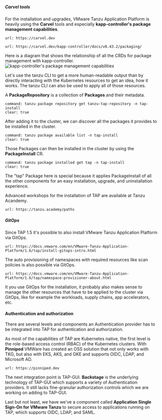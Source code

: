 ##### Carvel tools

For the installation and upgrades, VMware Tanzu Application Platform is heavily using the **Carvel** tools and especially **kapp-controller's package management capabilities**.
```dashboard:open-url
url: https://carvel.dev
```
```dashboard:open-url
url: https://carvel.dev/kapp-controller/docs/v0.43.2/packaging/
```

Here is a diagram that shows the relationship of all the CRDs for package management with kapp-controller.
![**kapp-controller's** package management capabilities](../images/carvel-package-management.png)

Let's use the tanzu CLI to get a more human-readable output than by directly interacting with the Kubernetes resources to get an idea, how it works. The tanzu CLI can also be used to apply all of those resources.

A **PackageRepository** is a collection of **Packages** and their metadata. 
```terminal:execute
command: tanzu package repository get tanzu-tap-repository -n tap-install
clear: true
```
After adding it to the cluster, we can discover all the packages it provides to be installed in the cluster.
```terminal:execute
command: tanzu package available list -n tap-install
clear: true
```

Those Packages can then be installed in the cluster by using the **PackageInstall** CR.
```terminal:execute
command: tanzu package installed get tap -n tap-install
clear: true
```
The "tap" Package here is special because it applies PackageInstall of all the other components for an easy installation, upgrade, and uninstallation experience.

Advanced workshops for the installation of TAP are available at Tanzu Acandemy.
```dashboard:open-url
url: https://tanzu.academy/paths
```

##### GitOps
Since TAP 1.5 it's possible to also install VMware Tanzu Application Platform via GitOps.
```dashboard:open-url
url: https://docs.vmware.com/en/VMware-Tanzu-Application-Platform/1.6/tap/install-gitops-intro.html
```
The auto provisioning of namespaces with required resources like scan policies is also possible via GitOps.
```dashboard:open-url
url: https://docs.vmware.com/en/VMware-Tanzu-Application-Platform/1.6/tap/namespace-provisioner-about.html
```

It you use GitOps for the installation, it probably also makes sense to manage the other resources that have to be applied to the cluster via GitOps, like for example the workloads, supply chains, app accelerators, etc.

#### Authentication and authorization
There are several levels and components an Authentication provider has to be integrated into TAP for authentication and authorization.

As most of the capabilities of TAP are Kubernetes native, the first level is the role-based access control (RBAC) of the Kubernetes clusters. With **Pinniped** VMWare has created an OSS solution that not only works with TKG, but also with EKS, AKS, and GKE and supports OIDC, LDAP, and Microsoft AD.
```dashboard:open-url
url: https://pinniped.dev
```

The next integration point is TAP-GUI. **Backstage** is the underlying technology of TAP-GUI which supports a variety of Authentication providers. It still lacks fine-granular authorization controls which we are working on adding to TAP-GUI.

Last but not least, we have we've a component called **Application Single Sign-On for VMware Tanzu** to secure access to applications running on TAP, which supports OIDC, LDAP, and SAML.
